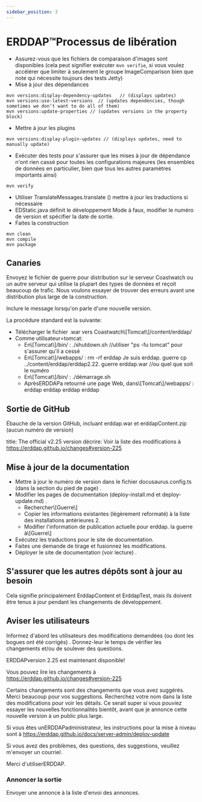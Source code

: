 ```yaml
---
sidebar_position: 3
---
```

# ERDDAP™Processus de libération
* Assurez-vous que les fichiers de comparaison d'images sont disponibles (cela peut signifier exécuter `mvn verifie`, si vous voulez accélérer que limiter à seulement le groupe ImageComparison bien que note qui nécessite toujours des tests Jetty) 
* Mise à jour des dépendances
```
mvn versions:display-dependency-updates   // (displays updates)
mvn versions:use-latest-versions  // (updates dependencies, though sometimes we don’t want to do all of them)
mvn versions:update-properties // (updates versions in the property block)
```
* Mettre à jour les plugins
```
mvn versions:display-plugin-updates // (displays updates, need to manually update)
```
* Exécuter des tests pour s'assurer que les mises à jour de dépendance n'ont rien cassé pour toutes les configurations majeures (les ensembles de données en particulier, bien que tous les autres paramètres importants ainsi) 
```
mvn verify
```
* Utiliser TranslateMessages.translate () mettre à jour les traductions si nécessaire
* EDStatic.java définit le développement Mode à faux, modifier le numéro de version et spécifier la date de sortie.
* Faites la construction
```
mvn clean
mvn compile
mvn package
```
## Canaries
Envoyez le fichier de guerre pour distribution sur le serveur Coastwatch ou un autre serveur qui utilise la plupart des types de données et reçoit beaucoup de trafic.
Nous voulons essayer de trouver des erreurs avant une distribution plus large de la construction.

Inclure le message lorsqu'on parle d'une nouvelle version.

La procédure standard est la suivante:
* Télécharger le fichier .war vers Coastwatch\\[Tomcat\\]/content/erddap/
* Comme utilisateur=tomcat:
  * En\\[Tomcat\\]/bin/ :
./shutdown.sh //utiliser "ps -fu tomcat" pour s'assurer qu'il a cessé
  * En\\[Tomcat\\]/webapps/ :
rm -rf erddap
Je suis erddap. guerre
cp ../content/erddap/erddap2.22. guerre erddap.war //ou quel que soit le numéro
  * En\\[Tomcat\\]/bin/ :
./démarrage.sh
  * AprèsERDDAPa retourné une page Web, dans\\[Tomcat\\]/webapps/ :
erddap erddap
erddap
erddap

## Sortie de GitHub
Ébauche de la version GitHub, incluant erddap.war et erddapContent.zip  (aucun numéro de version) 

title: The official v2.25 version
décrire: Voir la liste des modifications à
       https://erddap.github.io/changes#version-225
 

## Mise à jour de la documentation
* Mettre à jour le numéro de version dans le fichier docusaurus.config.ts (dans la section du pied de page) .
* Modifier les pages de documentation (deploy-install.md et deploy-update.md) .
  * Rechercher\\[Guerre\\] 
  * Copier les informations existantes (légèrement reformaté) à la liste des installations antérieures 2.
  * Modifier l'information de publication actuelle pour erddap. la guerre à\\[Guerre\\]
* Exécutez les traductions pour le site de documentation.
* Faites une demande de tirage et fusionnez les modifications.
* Déployer le site de documentation (voir lecture) .

## S'assurer que les autres dépôts sont à jour au besoin
Cela signifie principalement ErddapContent et ErddapTest, mais ils doivent être tenus à jour pendant les changements de développement.

## Aviser les utilisateurs
Informez d'abord les utilisateurs des modifications demandées (ou dont les bogues ont été corrigés) . Donnez-leur le temps de vérifier les changements et/ou de soulever des questions.

ERDDAPversion 2.25 est maintenant disponible&#33;

Vous pouvez lire les changements à
 https://erddap.github.io/changes#version-225
 

Certains changements sont des changements que vous avez suggérés. Merci beaucoup pour vos suggestions. Recherchez votre nom dans la liste des modifications pour voir les détails. Ce serait super si vous pouviez essayer les nouvelles fonctionnalités bientôt, avant que je annonce cette nouvelle version à un public plus large.

Si vous êtes unERDDAPadministrateur, les instructions pour la mise à niveau sont à
 https://erddap.github.io/docs/server-admin/deploy-update
 

Si vous avez des problèmes, des questions, des suggestions, veuillez m'envoyer un courriel.

Merci d'utiliserERDDAP.

### Annoncer la sortie
Envoyer une annonce à la liste d'envoi des annonces.

